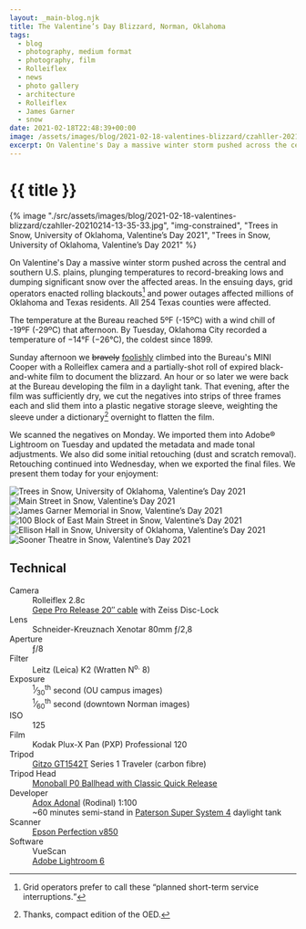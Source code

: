 ```yaml
---
layout: _main-blog.njk
title: The Valentine’s Day Blizzard, Norman, Oklahoma
tags: 
  - blog
  - photography, medium format
  - photography, film
  - Rolleiflex
  - news
  - photo gallery
  - architecture
  - Rolleiflex
  - James Garner
  - snow
date: 2021-02-18T22:48:39+00:00
image: /assets/images/blog/2021-02-18-valentines-blizzard/czahller-20210214-13-35-33.jpg
excerpt: On Valentine's Day a massive winter storm pushed across the central and southern U.S. plains.
---
```

<!-- markdownlint-disable MD025 -->
# {{ title }}

<!-- markdownlint-enable MD025 --><mpb-dialog-img>

{% image "./src/assets/images/blog/2021-02-18-valentines-blizzard/czahller-20210214-13-35-33.jpg", "img-constrained", "Trees in Snow, University of Oklahoma, Valentine’s Day 2021", "Trees in Snow, University of Oklahoma, Valentine’s Day 2021" %}</mpb-dialog-img>

On <time datetime="2021-02-14">Valentine's Day</time> a massive winter storm pushed across the central and southern U.S. plains, plunging temperatures to record-breaking lows and dumping significant snow over the affected areas. In the ensuing days, grid operators enacted rolling blackouts[^1] and power outages affected millions of Oklahoma and Texas residents. All 254 Texas counties were affected.

[^1]: Grid operators prefer to call these <q>planned short-term service interruptions.</q>

The temperature at the Bureau reached 5ºF (-15ºC) with a wind chill of -19ºF (-29ºC) <time datetime="2021-02-14T03:30-6:00">that afternoon</time>. By <time datetime="2021-02-16">Tuesday</time>, Oklahoma City recorded a temperature of −14°F (−26°C), the coldest since <time datetime="1899">1899</time>.

<time datetime="2021-02-14T03:30-6:00">Sunday afternoon</time> we <del>bravely</del> <ins>foolishly</ins> climbed into the Bureau's MINI Cooper with a Rolleiflex camera and a partially-shot roll of expired black-and-white film to document the blizzard. <time datetime="2021-02-14T04:30-6:00">An hour or so later</time> we were back at the Bureau developing the film in a daylight tank. That evening, after the film was sufficiently dry, we cut the negatives into strips of three frames each and slid them into a plastic negative storage sleeve, weighting the sleeve under a dictionary[^2] overnight to flatten the film.

[^2]: Thanks, compact edition of the OED.

We scanned the negatives on <time datetime="2021-02-15">Monday</time>. We imported them into Adobe&reg; Lightroom on <time datetime="2021-02-16">Tuesday</time> and updated the metadata and made tonal adjustments. We also did some initial retouching (dust and scratch removal). Retouching continued into <time datetime="2021-02-17">Wednesday</time>, when we exported the final files. We present them <time datetime="2021-02-18">today</time> for your enjoyment:

<mpb-dialog-gallery hint rel cols="8">
  
  ![Trees in Snow, University of Oklahoma, Valentine’s Day 2021](/assets/images/blog/2021-02-18-valentines-blizzard/czahller-20210214-13-35-33.jpg)
  ![Main Street in Snow, Valentine’s Day 2021](/assets/images/blog/2021-02-18-valentines-blizzard/czahller-20210214-13-48-51.jpg)
  ![James Garner Memorial in Snow, Valentine’s Day 2021](/assets/images/blog/2021-02-18-valentines-blizzard/czahller-20210214-14-05-48.jpg)
  ![100 Block of East Main Street in Snow, Valentine’s Day 2021](/assets/images/blog/2021-02-18-valentines-blizzard/czahller-20210214-14-09-37.jpg)
  ![Ellison Hall in Snow, University of Oklahoma, Valentine’s Day 2021](/assets/images/blog/2021-02-18-valentines-blizzard/czahller-20210214-14-13-59.jpg)
  ![Sooner Theatre in Snow, Valentine’s Day 2021](/assets/images/blog/2021-02-18-valentines-blizzard/czahller-20210214-14-16-38.jpg)
</mpb-dialog-gallery>

## Technical

  <dl class="glossary">
    <dt>Camera</dt>
    <dd>Rolleiflex 2.8c</dd>
    <dd><a
        href="https://www.amazon.com/gp/product/B0010CM1HC/ref=as_li_tl?ie=UTF8&camp=1789&creative=9325&creativeASIN=B0010CM1HC&linkCode=as2&tag=mercphotamzn-20&linkId=1d14d843a729d74009410f72c1d3bf41"
        target="_blank" rel="external noopener noreferrer">Gepe Pro Release
        20&Prime; cable</a> with Zeiss Disc-Lock</dd>
    <dt>Lens</dt>
    <dd>Schneider-Kreuznach Xenotar 80mm &fnof;/2,8</dd>
    <dt>Aperture</dt>
    <dd>&fnof;/8</dd>
    <dt>Filter</dt>
    <dd>Leitz (Leica) K2 (Wratten N<sup>o.</sup> 8)</dd>
    <dt>Exposure</dt>
    <dd><sup>1</sup>&frasl;<sub>30</sub><sup>th</sup> second (<abbr>OU</abbr>
      campus images)</dd>
    <dd><sup>1</sup>&frasl;<sub>60</sub><sup>th</sup> second (downtown Norman
      images)</dd>
    <dt><abbr>ISO</abbr></dt>
    <dd>125</dd>
    <dt>Film</dt>
    <dd>Kodak Plux-X Pan (<abbr>PXP</abbr>) Professional 120</dd>
    <dt>Tripod</dt>
    <dd><a
        href="https://www.amazon.com/gp/product/B071F31XLR/ref=as_li_tl?ie=UTF8&camp=1789&creative=9325&creativeASIN=B071F31XLR&linkCode=as2&tag=mercphotamzn-20&linkId=7ede4765fbce8e292c200fa397641035?ie=UTF8&camp=1789&creative=9325&creativeASIN=B0010CM1HC&linkCode=as2&tag=mercphotamzn-20&linkId=1d14d843a729d74009410f72c1d3bf41"
        target="_blank" rel="external noopener noreferrer">Gitzo
        <abbr>GT1542T</abbr></a> Series 1 Traveler (carbon fibre)</dd>
    <dt>Tripod Head</dt>
    <dd><a
        href="https://www.bhphotovideo.com/c/product/1013734-REG/arca_swiss_801_214_monoball_po_ballhead_with.html/BI/19462/KBID/11656/DFF/d10-v21-t1-x526390/SID/EZ"
        target="_blank" rel="external noopener noreferrer">Monoball <abbr
          class="noscaps lining">P0</abbr> Ballhead with Classic Quick
        Release</a></dd>
    <dt>Developer</dt>
    <dd><a id="CZ12054"
        href="https://adorama.rfvk.net/c/63213/29622/1036?prodsku=CZ12054&u=https%3A%2F%2Fwww.adorama.com%2FCZ12054.html&intsrc=PUI1_230"
        target="_blank" rel="noopener noreferrer">Adox Adonal</a>
      (Rodinal) 1:100</dd>
    <dd><time datetime="P1H">~60 minutes</time> semi-stand in <a
        href="https://www.amazon.com/gp/product/B0000BZMIH/ref=as_li_tl?ie=UTF8&camp=1789&creative=9325&creativeASIN=B0000BZMIH&linkCode=as2&tag=mercphotamzn-20&linkId=c84b3b46d9a0594ec0ee78b93b96f78c"
        target="_blank" rel="external noopener noreferrer">Paterson Super System
        4</a> daylight tank</dd>
    <dt>Scanner</dt>
    <dd><a
        href="https://www.amazon.com/gp/product/B00OCEJMG8/ref=as_li_tl?ie=UTF8&tag=mercphotamzn-20&camp=1789&creative=9325&linkCode=as2&creativeASIN=B00OCEJMG8&linkId=62b44b123defe5a0a3092689c7e61739"
        target="_blank" rel="external noopener noreferrer">Epson Perfection
        <abbr>v</abbr>850</a></dd>
    <dt>Software</dt>
    <dd>VueScan</dd>
    <dd><a href="https://amzn.to/2PVnqGm" target="_blank"
        rel="external noopener noreferrer">Adobe Lightroom 6</a></dd>
  </dl>
